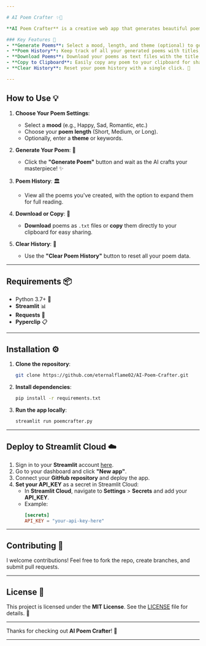 ```yaml
---

# AI Poem Crafter ✨📝

**AI Poem Crafter** is a creative web app that generates beautiful poems using the **AwanLLM API**! 🎤🎶 Whether you're in the mood for a happy, sad, or nostalgic poem, this app allows you to customize the mood, length, and even theme to create a unique piece of art. 🌟

### Key Features 🌟
- **Generate Poems**: Select a mood, length, and theme (optional) to generate a personalized poem. 🖋️
- **Poem History**: Keep track of all your generated poems with titles, moods, and content. 📜
- **Download Poems**: Download your poems as text files with the title as the filename. 💾
- **Copy to Clipboard**: Easily copy any poem to your clipboard for sharing. 📋
- **Clear History**: Reset your poem history with a single click. 🧹

---
```


## How to Use 💡

1. **Choose Your Poem Settings**: 
   - Select a **mood** (e.g., Happy, Sad, Romantic, etc.)
   - Choose your **poem length** (Short, Medium, or Long).
   - Optionally, enter a **theme** or keywords.
   
2. **Generate Your Poem**: 📝 
   - Click the **"Generate Poem"** button and wait as the AI crafts your masterpiece! ✨
   
3. **Poem History**: 🏛️
   - View all the poems you've created, with the option to expand them for full reading.
   
4. **Download or Copy**: 🔽
   - **Download** poems as `.txt` files or **copy** them directly to your clipboard for easy sharing.

5. **Clear History**: 🧹
   - Use the **"Clear Poem History"** button to reset all your poem data.

---

## Requirements 📦

- Python 3.7+ 🐍
- **Streamlit** 📊
- **Requests** 🔌
- **Pyperclip** 📋

---

## Installation ⚙️

1. **Clone the repository**:
   ```bash
   git clone https://github.com/eternalflame02/AI-Poem-Crafter.git
   ```

2. **Install dependencies**:
   ```bash
   pip install -r requirements.txt
   ```

3. **Run the app locally**:
   ```bash
   streamlit run poemcrafter.py
   ```

---

## Deploy to Streamlit Cloud ☁️

1. Sign in to your **Streamlit** account [here](https://streamlit.io).
2. Go to your dashboard and click **"New app"**.
3. Connect your **GitHub repository** and deploy the app.
4. **Set your API_KEY** as a secret in Streamlit Cloud:
   - In **Streamlit Cloud**, navigate to **Settings** > **Secrets** and add your **API_KEY**.
   - Example:
     ```toml
     [secrets]
     API_KEY = "your-api-key-here"
     ```

---

## Contributing 🤝

I welcome contributions! Feel free to fork the repo, create branches, and submit pull requests. 

---

## License 📜

This project is licensed under the **MIT License**. See the [LICENSE](LICENSE) file for details. 📄

---

Thanks for checking out **AI Poem Crafter**! 🌟

---
